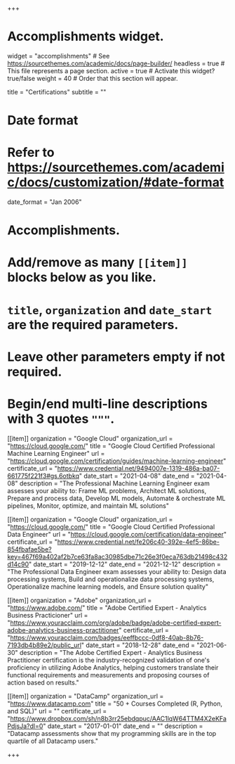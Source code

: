 +++
# Accomplishments widget.
widget = "accomplishments"  # See https://sourcethemes.com/academic/docs/page-builder/
headless = true  # This file represents a page section.
active = true  # Activate this widget? true/false
weight = 40  # Order that this section will appear.

title = "Certifications"
subtitle = ""

# Date format
#   Refer to https://sourcethemes.com/academic/docs/customization/#date-format
date_format = "Jan 2006"

# Accomplishments.
#   Add/remove as many `[[item]]` blocks below as you like.
#   `title`, `organization` and `date_start` are the required parameters.
#   Leave other parameters empty if not required.
#   Begin/end multi-line descriptions with 3 quotes `"""`.

[[item]]
  organization = "Google Cloud"
  organization_url = "https://cloud.google.com/"
  title = "Google Cloud Certified Professional Machine Learning Engineer"
  url = "https://cloud.google.com/certification/guides/machine-learning-engineer"
  certificate_url = "https://www.credential.net/9494007e-1319-486a-ba07-661775f221f3#gs.6otbkq"
  date_start = "2021-04-08"
  date_end = "2021-04-08"
  description = "The Professional Machine Learning Engineer exam assesses your ability to: Frame ML problems, Architect ML solutions, Prepare and process data, Develop ML models, Automate & orchestrate ML pipelines, Monitor, optimize, and maintain ML solutions"

[[item]]
  organization = "Google Cloud"
  organization_url = "https://cloud.google.com/"
  title = "Google Cloud Certified Professional Data Engineer"
  url = "https://cloud.google.com/certification/data-engineer"
  certificate_url = "https://www.credential.net/fe206c40-392e-4ef5-86be-854fbafae5be?key=467f69a402af2b7ce63fa8ac30985dbe71c26e3f0eca763db21498c432d14c90"
  date_start = "2019-12-12"
  date_end = "2021-12-12"
  description = "The Professional Data Engineer exam assesses your ability to: Design data processing systems, Build and operationalize data processing systems, Operationalize machine learning models, and Ensure solution quality"

[[item]]
  organization = "Adobe"
  organization_url = "https://www.adobe.com/"
  title = "Adobe Certified Expert - Analytics Business Practicioner"
  url = "https://www.youracclaim.com/org/adobe/badge/adobe-certified-expert-adobe-analytics-business-practitioner"
  certificate_url = "https://www.youracclaim.com/badges/eeffbccc-0df8-40ab-8b76-7193db4b89e2/public_url"
  date_start = "2018-12-28"
  date_end = "2021-06-30"
  description = "The Adobe Certified Expert - Analytics Business Practitioner certification is the industry-recognized validation of one's proficiency in utilizing Adobe Analytics, helping customers translate their functional requirements and measurements and proposing courses of action based on results."
  
[[item]]
  organization = "DataCamp"
  organization_url = "https://www.datacamp.com"
  title = "50 + Courses Completed (R, Python, and SQL)"
  url = ""
  certificate_url = "https://www.dropbox.com/sh/n8b3rr25ebdqpuc/AAC1lqW64TTM4X2eKFaPdjsJa?dl=0"
  date_start = "2017-01-01"
  date_end = ""
  description = "Datacamp assessments show that my programming skills are in the top quartile of all Datacamp users."

+++
